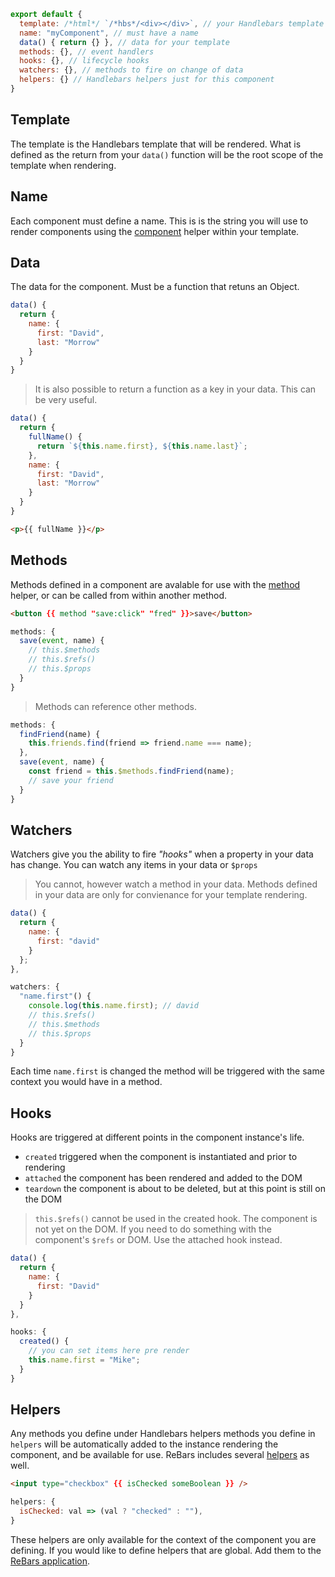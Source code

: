 

```javascript
export default {
  template: /*html*/ `/*hbs*/<div></div>`, // your Handlebars template
  name: "myComponent", // must have a name
  data() { return {} }, // data for your template
  methods: {}, // event handlers
  hooks: {}, // lifecycle hooks
  watchers: {}, // methods to fire on change of data
  helpers: {} // Handlebars helpers just for this component
}
```

## Template
The template is the Handlebars template that will be rendered. What is defined as the return from your `data()` function will be the root scope of the template when rendering.

## Name
Each component must define a name. This is is the string you will use to render components using the [component](helpers.html#the-component-helper) helper within your template.

## Data
The data for the component. Must be a function that retuns an Object.

```javascript
data() {
  return {
    name: {
      first: "David",
      last: "Morrow"
    }
  }
}
```

> It is also possible to return a function as a key in your data. This can be very useful.

```javascript
data() {
  return {
    fullName() {
      return `${this.name.first}, ${this.name.last}`;
    },
    name: {
      first: "David",
      last: "Morrow"
    }
  }
}
```
```html
<p>{{ fullName }}</p>
```

## Methods
Methods defined in a component are avalable for use with the [method](helpers.html#method) helper, or can be called from within another method.

```html
<button {{ method "save:click" "fred" }}>save</button>
```

```javascript
methods: {
  save(event, name) {
    // this.$methods
    // this.$refs()
    // this.$props
  }
}
```

> Methods can reference other methods.

```javascript
methods: {
  findFriend(name) {
    this.friends.find(friend => friend.name === name);
  },
  save(event, name) {
    const friend = this.$methods.findFriend(name);
    // save your friend
  }
}
```

## Watchers

Watchers give you the ability to fire _"hooks"_ when a property in your data has change. You can watch any items in  your data or `$props`

> You cannot, however watch a method in your data. Methods defined in your data are only for convienance for your template rendering.

```javascript
data() {
  return {
    name: {
      first: "david"
    }
  };
},

watchers: {
  "name.first"() {
    console.log(this.name.first); // david
    // this.$refs()
    // this.$methods
    // this.$props
  }
}
```

Each time `name.first` is changed the method will be triggered with the same context you would have in a method.

## Hooks

Hooks are triggered at different points in the component instance's life.

- `created` triggered when the component is instantiated and prior to rendering
- `attached` the component has been rendered and added to the DOM
- `teardown` the component is about to be deleted, but at this point is still on the DOM

> `this.$refs()` cannot be used in the created hook. The component is not yet on the DOM. If you need to do something with the component's `$refs` or DOM. Use the attached hook instead.


```javascript
data() {
  return {
    name: {
      first: "David"
    }
  }
},

hooks: {
  created() {
    // you can set items here pre render
    this.name.first = "Mike";
  }
}
```

## Helpers

Any methods you define under Handlebars helpers methods you define in `helpers` will be automatically added to the instance rendering the component, and be available for use. ReBars includes several [helpers](helpers.html) as well.

```html
<input type="checkbox" {{ isChecked someBoolean }} />
```
```javascript
helpers: {
  isChecked: val => (val ? "checked" : ""),
}
```

These helpers are only available for the context of the component you are defining. If you would like to define helpers that are global. Add them to the [ReBars application](application.html).
